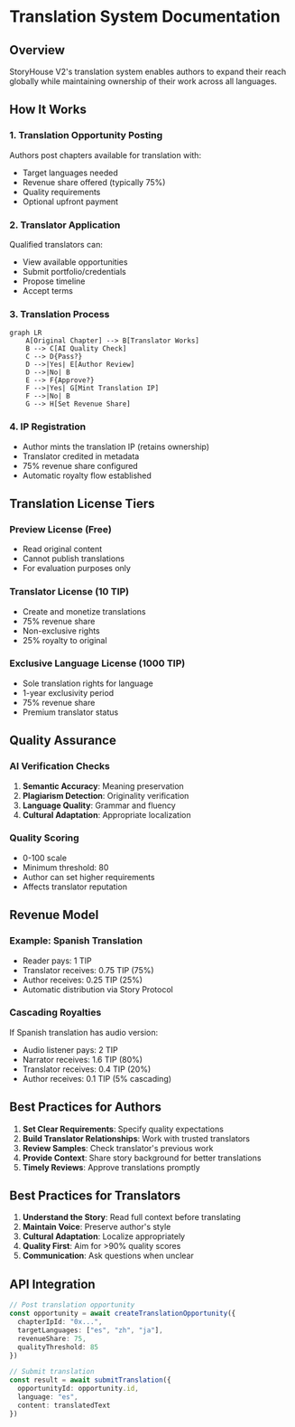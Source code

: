# Translation System Documentation

## Overview

StoryHouse V2's translation system enables authors to expand their reach globally while maintaining ownership of their work across all languages.

## How It Works

### 1. Translation Opportunity Posting
Authors post chapters available for translation with:
- Target languages needed
- Revenue share offered (typically 75%)
- Quality requirements
- Optional upfront payment

### 2. Translator Application
Qualified translators can:
- View available opportunities
- Submit portfolio/credentials
- Propose timeline
- Accept terms

### 3. Translation Process
```mermaid
graph LR
    A[Original Chapter] --> B[Translator Works]
    B --> C[AI Quality Check]
    C --> D{Pass?}
    D -->|Yes| E[Author Review]
    D -->|No| B
    E --> F{Approve?}
    F -->|Yes| G[Mint Translation IP]
    F -->|No| B
    G --> H[Set Revenue Share]
```

### 4. IP Registration
- Author mints the translation IP (retains ownership)
- Translator credited in metadata
- 75% revenue share configured
- Automatic royalty flow established

## Translation License Tiers

### Preview License (Free)
- Read original content
- Cannot publish translations
- For evaluation purposes only

### Translator License (10 TIP)
- Create and monetize translations
- 75% revenue share
- Non-exclusive rights
- 25% royalty to original

### Exclusive Language License (1000 TIP)
- Sole translation rights for language
- 1-year exclusivity period
- 75% revenue share
- Premium translator status

## Quality Assurance

### AI Verification Checks
1. **Semantic Accuracy**: Meaning preservation
2. **Plagiarism Detection**: Originality verification
3. **Language Quality**: Grammar and fluency
4. **Cultural Adaptation**: Appropriate localization

### Quality Scoring
- 0-100 scale
- Minimum threshold: 80
- Author can set higher requirements
- Affects translator reputation

## Revenue Model

### Example: Spanish Translation
- Reader pays: 1 TIP
- Translator receives: 0.75 TIP (75%)
- Author receives: 0.25 TIP (25%)
- Automatic distribution via Story Protocol

### Cascading Royalties
If Spanish translation has audio version:
- Audio listener pays: 2 TIP
- Narrator receives: 1.6 TIP (80%)
- Translator receives: 0.4 TIP (20%)
- Author receives: 0.1 TIP (5% cascading)

## Best Practices for Authors

1. **Set Clear Requirements**: Specify quality expectations
2. **Build Translator Relationships**: Work with trusted translators
3. **Review Samples**: Check translator's previous work
4. **Provide Context**: Share story background for better translations
5. **Timely Reviews**: Approve translations promptly

## Best Practices for Translators

1. **Understand the Story**: Read full context before translating
2. **Maintain Voice**: Preserve author's style
3. **Cultural Adaptation**: Localize appropriately
4. **Quality First**: Aim for >90% quality scores
5. **Communication**: Ask questions when unclear

## API Integration

```typescript
// Post translation opportunity
const opportunity = await createTranslationOpportunity({
  chapterIpId: "0x...",
  targetLanguages: ["es", "zh", "ja"],
  revenueShare: 75,
  qualityThreshold: 85
})

// Submit translation
const result = await submitTranslation({
  opportunityId: opportunity.id,
  language: "es",
  content: translatedText
})
```